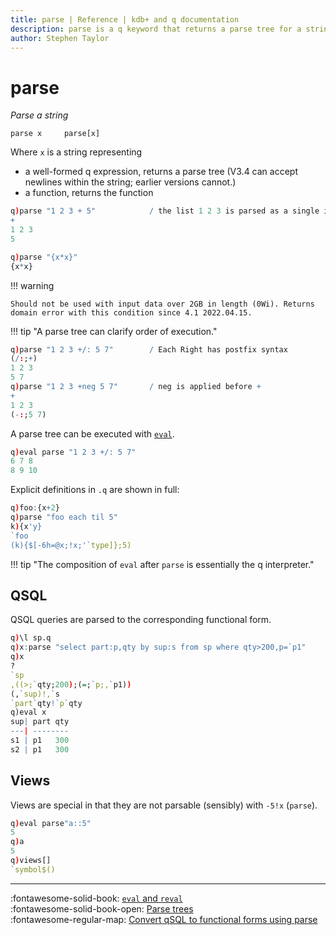 ```yaml
---
title: parse | Reference | kdb+ and q documentation
description: parse is a q keyword that returns a parse tree for a string expression.
author: Stephen Taylor
---
```

# parse






_Parse a string_

```syntax
parse x     parse[x]
```

Where `x` is a string representing 

-   a well-formed q expression, returns a parse tree (V3.4 can accept newlines within the string; earlier versions cannot.)
-   a function, returns the function

```q
q)parse "1 2 3 + 5"            / the list 1 2 3 is parsed as a single item
+
1 2 3
5

q)parse "{x*x}"
{x*x}
```

!!! warning 

    Should not be used with input data over 2GB in length (0Wi). Returns domain error with this condition since 4.1 2022.04.15.

!!! tip "A parse tree can clarify order of execution."

```q
q)parse "1 2 3 +/: 5 7"        / Each Right has postfix syntax
(/:;+)
1 2 3
5 7
q)parse "1 2 3 +neg 5 7"       / neg is applied before +
+
1 2 3
(-:;5 7)
```

A parse tree can be executed with [`eval`](eval.md).

<!-- 
K expressions should be prefixed with `"k)"`, e.g.
```q
q)parse "k)!10"
!:
10
```
 -->
```q
q)eval parse "1 2 3 +/: 5 7"
6 7 8
8 9 10
```

Explicit definitions in `.q` are shown in full:

```q
q)foo:{x+2}
q)parse "foo each til 5"
k){x'y}
`foo
(k){$[-6h=@x;!x;'`type]};5)
```

!!! tip "The composition of `eval` after `parse` is essentially the q interpreter."


## QSQL

QSQL queries are parsed to the corresponding functional form.

```q
q)\l sp.q
q)x:parse "select part:p,qty by sup:s from sp where qty>200,p=`p1"
q)x
?
`sp
,((>;`qty;200);(=;`p;,`p1))
(,`sup)!,`s
`part`qty!`p`qty
q)eval x
sup| part qty
---| --------
s1 | p1   300
s2 | p1   300
```


## Views

Views are special in that they are not parsable (sensibly) with `-5!x` (`parse`).

```q
q)eval parse"a::5"
5
q)a
5
q)views[]
`symbol$()
```


----
:fontawesome-solid-book:
[`eval` and `reval`](eval.md)
<br>
:fontawesome-solid-book-open:
[Parse trees](../basics/parsetrees.md)
<br>
:fontawesome-regular-map:
[Convert qSQL to functional forms using parse](../basics/parsetrees.md#conversion-using-parse)

